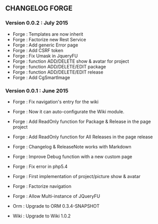 ## CHANGELOG FORGE

### Version 0.0.2 : July 2015

 * Forge : Templates are now inherit
 * Forge : Factorize new Rest Service
 * Forge : Add generic Error page
 * Forge : Add CSRF token
 * Forge : Fix Umask in JqueryFU
 * Forge : function ADD/DELETE show & avatar for project
 * Forge : function ADD/DELETE/EDIT package
 * Forge : function ADD/DELETE/EDIT release
 * Forge : Add CgSmartImage


### Version 0.0.1 : June 2015

 * Forge : Fix navigation's entry for the wiki
 * Forge : Now it can auto-configurate the Wiki module.
 * Forge : Add ReadOnly function for Package & Release in the page project
 * Forge : Add ReadOnly function for All Releases in the page release
 * Forge : Changelog & ReleaseNote works with Markdown
 * Forge : Improve Debug function with a new custom page
 * Forge : Fix error in php5.4
 * Forge : First implementation of project/picture show & avatar
 * Forge : Factorize navigation
 * Forge : Allow Multi-instance of JQueryFU

 * Orm : Upgrade to ORM 0.3.4-SNAPSHOT

 * Wiki : Upgrade to Wiki 1.0.2